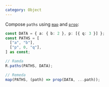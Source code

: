 ```yaml
---
category: Object
---
```


Compose `paths` using [`map`](/docs#map) and [`prop`](/docs#prop):

```ts
const DATA = { a: { b: 2 }, p: [{ q: 3 }] };
const PATHS = [
  ["a", "b"],
  ["p", 0, "q"],
] as const;

// Ramda
R.paths(PATHS, DATA);

// Remeda
map(PATHS, (path) => prop(DATA, ...path));
```

